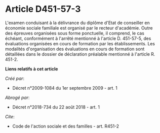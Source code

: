 # Article D451-57-3

L'examen conduisant à la délivrance du diplôme d'Etat de conseiller en économie sociale familiale est organisé par le recteur
d'académie. Outre des épreuves organisées sous forme ponctuelle, il comprend, le cas échéant, conformément à l'arrêté
mentionné à l'article D. 451-57-5, des évaluations organisées en cours de formation par les établissements. Les modalités
d'organisation des évaluations en cours de formation sont détaillées dans le dossier de déclaration préalable mentionné à
l'article R. 451-2.

**Liens relatifs à cet article**

_Créé par_:

  - Décret n°2009-1084 du 1er septembre 2009 - art. 1

_Abrogé par_:

  - Décret n°2018-734 du 22 août 2018 - art. 1

_Cite_:

  - Code de l'action sociale et des familles - art. R451-2
